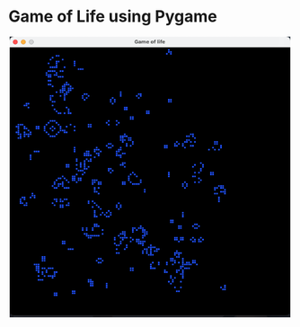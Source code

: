 
# Game of Life using Pygame

<center><img src="./GameOfLife.png" width="500" height="500"/></center>
